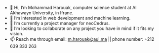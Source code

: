 - 👋 Hi, I’m Mohammad Harouak, computer science student at Al Akhawayn University, in Ifrane.
- 👀 I’m interested in web development and machine learning.
- 🌱 I’m currently a project manager for neoCedrus.
- 💞️ I’m looking to collaborate on any project you have in mind if it fits my vision.
- 📫 Reach me through email: m.harouak@aui.ma || phone number: +212 639 333 263

<!---
Harouak24/Harouak24 is a ✨ special ✨ repository because its `README.md` (this file) appears on your GitHub profile.
You can click the Preview link to take a look at your changes.
--->
